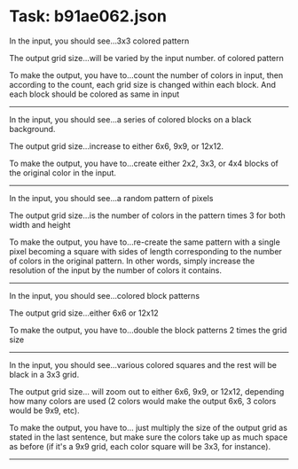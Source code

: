 # Task: b91ae062.json

In the input, you should see...3x3 colored pattern

The output grid size...will be varied by the input number. of colored pattern

To make the output, you have to...count the number of colors in input, then according to the count, each grid size is changed within  each block. And each block should be colored as same in input

---

In the input, you should see...a series of colored blocks on a black background.

The output grid size...increase to either 6x6, 9x9, or 12x12.

To make the output, you have to...create either 2x2, 3x3, or 4x4 blocks of the original color in the input.

---

In the input, you should see...a random pattern of pixels

The output grid size...is the number of colors in the pattern times 3 for both width and height

To make the output, you have to...re-create the same pattern with a single pixel becoming a square with sides of length corresponding to the number of colors in the original pattern.  In other words, simply increase the resolution of the input  by the number of colors it contains.

---

In the input, you should see...colored block patterns

The output grid size...either 6x6 or 12x12

To make the output, you have to...double the block patterns 2 times the grid size

---

In the input, you should see...various colored squares and the rest will be black in a 3x3 grid.

The output grid size... will zoom out to either 6x6, 9x9, or 12x12, depending how many colors are used (2 colors would make the output 6x6, 3 colors would be 9x9, etc).

To make the output, you have to... just multiply the size of the output grid as stated in the last sentence, but make sure the colors take up as much space as before (if it's a 9x9 grid, each color square will be 3x3, for instance).

---


